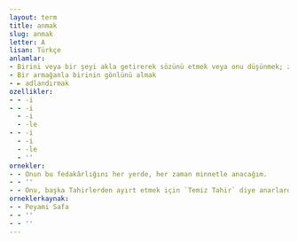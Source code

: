 ```yaml
---
layout: term
title: anmak
slug: anmak
letter: A
lisan: Türkçe
anlamlar:
- Birini veya bir şeyi akla getirerek sözünü etmek veya onu düşünmek; zikretmek
- Bir armağanla birinin gönlünü almak
- ► adlandırmak
ozellikler:
- - -i
- - -i
  - -i
  - -le
- - -i
  - -i
  - -le
  - ''
ornekler:
- - Onun bu fedakârlığını her yerde, her zaman minnetle anacağım.
- - ''
- - Onu, başka Tahirlerden ayırt etmek için `Temiz Tahir` diye anarlardı.
orneklerkaynak:
- - Peyami Safa
- - ''
- - ''
---
```

